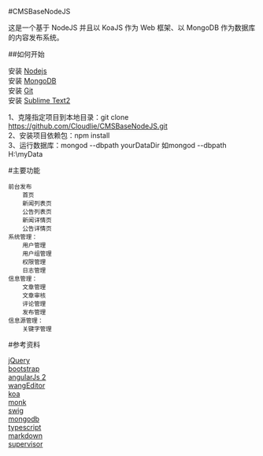 #CMSBaseNodeJS

这是一个基于 NodeJS 并且以 KoaJS 作为 Web 框架、以 MongoDB 作为数据库的内容发布系统。  

##如何开始  

安装 [Nodejs](https://nodejs.org/en/)  
安装 [MongoDB](https://www.mongodb.com/download-center?jmp=nav#community)  
安装 [Git](https://git-scm.com/download/win)  
安装 [Sublime Text2](http://www.sublimetext.com/2)  
  
1、克隆指定项目到本地目录：git clone https://github.com/Cloudlie/CMSBaseNodeJS.git  
2、安装项目依赖包：npm install  
3、运行数据库：mongod --dbpath yourDataDir 如mongod --dbpath H:\myData  

#主要功能  
  
	前台发布  
		首页  
		新闻列表页  
		公告列表页
		新闻详情页  
		公告详情页  
	系统管理：  
		用户管理  
		用户组管理  
		权限管理  
		日志管理  
	信息管理：  
		文章管理
		文章审核
		评论管理
		发布管理
	信息源管理：
		关键字管理


#参考资料

[jQuery](https://jquery.com/)  
[bootstrap](http://getbootstrap.com/)  
[angularJs 2](https://angular.io/docs/ts/latest/quickstart.html)   
[wangEditor](http://wangeditor.github.io/index.html)  
[koa](https://github.com/koajs/koa#installation)  
[monk](https://github.com/Automattic/monk)  
[swig](http://paularmstrong.github.io/swig/)  
[mongodb](https://www.mongodb.com/)  
[typescript](https://www.typescriptlang.org/docs/tutorial.html)  
[markdown](http://daringfireball.net/projects/markdown/syntax)  
[supervisor](https://github.com/petruisfan/node-supervisor)  













